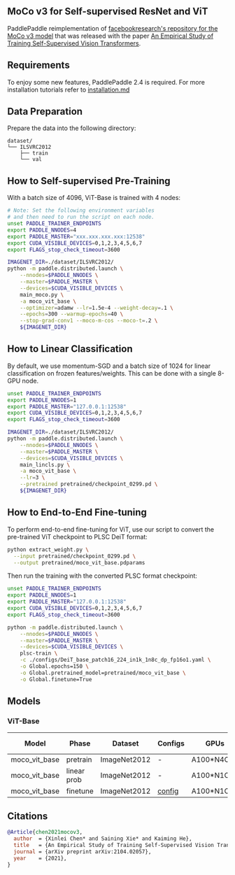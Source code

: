 ## MoCo v3 for Self-supervised ResNet and ViT


PaddlePaddle reimplementation of [facebookresearch's repository for the MoCo v3 model](https://github.com/facebookresearch/moco-v3) that was released with the paper [An Empirical Study of Training Self-Supervised Vision Transformers](https://arxiv.org/abs/2104.02057).

## Requirements
To enjoy some new features, PaddlePaddle 2.4 is required. For more installation tutorials 
refer to [installation.md](../../../tutorials/get_started/installation.md)

## Data Preparation

Prepare the data into the following directory:
```text
dataset/
└── ILSVRC2012
    ├── train
    └── val
```


## How to Self-supervised Pre-Training

With a batch size of 4096, ViT-Base is trained with 4 nodes:

```bash
# Note: Set the following environment variables 
# and then need to run the script on each node.
unset PADDLE_TRAINER_ENDPOINTS
export PADDLE_NNODES=4
export PADDLE_MASTER="xxx.xxx.xxx.xxx:12538"
export CUDA_VISIBLE_DEVICES=0,1,2,3,4,5,6,7
export FLAGS_stop_check_timeout=3600

IMAGENET_DIR=./dataset/ILSVRC2012/
python -m paddle.distributed.launch \
    --nnodes=$PADDLE_NNODES \
    --master=$PADDLE_MASTER \
    --devices=$CUDA_VISIBLE_DEVICES \
    main_moco.py \
    -a moco_vit_base \
    --optimizer=adamw --lr=1.5e-4 --weight-decay=.1 \
    --epochs=300 --warmup-epochs=40 \
    --stop-grad-conv1 --moco-m-cos --moco-t=.2 \
    ${IMAGENET_DIR}
```

## How to Linear Classification

By default, we use momentum-SGD and a batch size of 1024 for linear classification on frozen features/weights. This can be done with a single 8-GPU node.

```bash
unset PADDLE_TRAINER_ENDPOINTS
export PADDLE_NNODES=1
export PADDLE_MASTER="127.0.0.1:12538"
export CUDA_VISIBLE_DEVICES=0,1,2,3,4,5,6,7
export FLAGS_stop_check_timeout=3600

IMAGENET_DIR=./dataset/ILSVRC2012/
python -m paddle.distributed.launch \
    --nnodes=$PADDLE_NNODES \
    --master=$PADDLE_MASTER \
    --devices=$CUDA_VISIBLE_DEVICES \
    main_lincls.py \
    -a moco_vit_base \
    --lr=3 \
    --pretrained pretrained/checkpoint_0299.pd \
    ${IMAGENET_DIR}
```

## How to End-to-End Fine-tuning
To perform end-to-end fine-tuning for ViT, use our script to convert the pre-trained ViT checkpoint to PLSC DeiT format:

```bash
python extract_weight.py \
  --input pretrained/checkpoint_0299.pd \
  --output pretrained/moco_vit_base.pdparams
```

Then run the training with the converted PLSC format checkpoint:

```bash
unset PADDLE_TRAINER_ENDPOINTS
export PADDLE_NNODES=1
export PADDLE_MASTER="127.0.0.1:12538"
export CUDA_VISIBLE_DEVICES=0,1,2,3,4,5,6,7
export FLAGS_stop_check_timeout=3600

python -m paddle.distributed.launch \
    --nnodes=$PADDLE_NNODES \
    --master=$PADDLE_MASTER \
    --devices=$CUDA_VISIBLE_DEVICES \
    plsc-train \
    -c ./configs/DeiT_base_patch16_224_in1k_1n8c_dp_fp16o1.yaml \
    -o Global.epochs=150 \
    -o Global.pretrained_model=pretrained/moco_vit_base \
    -o Global.finetune=True
```

## Models

### ViT-Base
| Model         | Phase       | Dataset      | Configs                                                      | GPUs       | Epochs | Top1 Acc | Checkpoint                                                   |
| ------------- | ----------- | ------------ | ------------------------------------------------------------ | ---------- | ------ | -------- | ------------------------------------------------------------ |
| moco_vit_base | pretrain    | ImageNet2012 | -                                                            | A100*N4C32 | 300    | -        | [download](https://plsc.bj.bcebos.com/models/mocov3/v2.4/moco_vit_base_in1k_300ep.pd) |
| moco_vit_base | linear prob | ImageNet2012 | -                                                            | A100*N1C8  | 90     | 0.7662   |                                                              |
| moco_vit_base | finetune    | ImageNet2012 | [config](./configs/DeiT_base_patch16_224_in1k_1n8c_dp_fp16o1.yaml) | A100*N1C8  | 150    | 0.8288   |                                                              |

## Citations

```bibtex
@Article{chen2021mocov3,
  author  = {Xinlei Chen* and Saining Xie* and Kaiming He},
  title   = {An Empirical Study of Training Self-Supervised Vision Transformers},
  journal = {arXiv preprint arXiv:2104.02057},
  year    = {2021},
}
```
